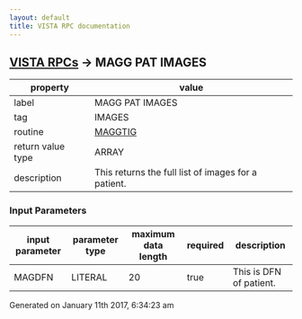 ```yaml
---
layout: default
title: VISTA RPC documentation
---
```




## [VISTA RPCs](TableOfContent.md) &#8594; MAGG PAT IMAGES 

 property | value 
--- | --- 
 label | MAGG PAT IMAGES
 tag | IMAGES
 routine | [MAGGTIG](http://code.osehra.org/dox/Routine_MAGGTIG_source.html)
 return value type | ARRAY
 description | This returns the full list of images for a patient.

### Input Parameters

| input parameter | parameter type | maximum data length | required | description | 
| --- | --- | --- | --- | --- | 
| MAGDFN | LITERAL | 20 | true | This is DFN of patient. | 




Generated on January 11th 2017, 6:34:23 am